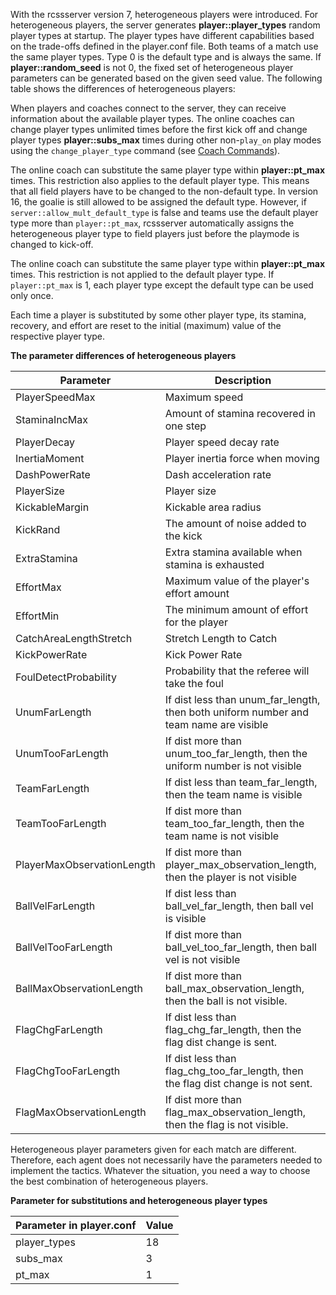 With the rcssserver version 7, heterogeneous players were introduced. For heterogeneous players, the server generates **player::player_types** random player types at startup. The player types have different capabilities based on the trade-offs defined in the player.conf file. Both teams of a match use the same player types. Type 0 is the default type and is always the same. If **player::random_seed** is not 0, the fixed set of heterogeneous player parameters can be generated based on the given seed value. The following table shows the differences of heterogeneous players:

When players and coaches connect to the server, they can receive information about the available player types. The online coaches can change player types unlimited times before the first kick off and change player types **player::subs_max** times during other non-`play_on` play modes using the `change_player_type` command (see [Coach Commands](sec-coachcommand.md)).

The online coach can substitute the same player type within **player::pt_max** times. This restriction also applies to the default player type. This means that all field players have to be changed to the non-default type. In version 16, the goalie is still allowed to be assigned the default type. However, if `server::allow_mult_default_type` is false and teams use the default player type more than `player::pt_max`, rcssserver automatically assigns the heterogeneous player type to field players just before the playmode is changed to kick-off.

The online coach can substitute the same player type within **player::pt_max** times. This restriction is not applied to the default player type. If `player::pt_max` is 1, each player type except the default type can be used only once.

Each time a player is substituted by some other player type, its stamina, recovery, and effort are reset to the initial (maximum) value of the respective player type.

**The parameter differences of heterogeneous players**

| Parameter                    | Description                                                                                   |
|------------------------------|-----------------------------------------------------------------------------------------------|
| PlayerSpeedMax               | Maximum speed                                                                                 |
| StaminaIncMax                | Amount of stamina recovered in one step                                                       |
| PlayerDecay                  | Player speed decay rate                                                                       |
| InertiaMoment                | Player inertia force when moving                                                              |
| DashPowerRate                | Dash acceleration rate                                                                        |
| PlayerSize                   | Player size                                                                                   |
| KickableMargin               | Kickable area radius                                                                          |
| KickRand                     | The amount of noise added to the kick                                                         |
| ExtraStamina                 | Extra stamina available when stamina is exhausted                                             |
| EffortMax                    | Maximum value of the player's effort amount                                                   |
| EffortMin                    | The minimum amount of effort for the player                                                   |
| CatchAreaLengthStretch       | Stretch Length to Catch                                                                       |
| KickPowerRate                | Kick Power Rate                                                                               |
| FoulDetectProbability        | Probability that the referee will take the foul                                               |
| UnumFarLength                | If dist less than unum_far_length, then both uniform number and team name are visible         |
| UnumTooFarLength             | If dist more than unum_too_far_length, then the uniform number is not visible                 |
| TeamFarLength                | If dist less than team_far_length, then the team name is visible                              |
| TeamTooFarLength             | If dist more than team_too_far_length, then the team name is not visible                      |
| PlayerMaxObservationLength   | If dist more than player_max_observation_length, then the player is not visible              |
| BallVelFarLength             | If dist less than ball_vel_far_length, then ball vel is visible                               |
| BallVelTooFarLength          | If dist more than ball_vel_too_far_length, then ball vel is not visible                       |
| BallMaxObservationLength     | If dist more than ball_max_observation_length, then the ball is not visible.                  |
| FlagChgFarLength             | If dist less than flag_chg_far_length, then the flag dist change is sent.                     |
| FlagChgTooFarLength          | If dist less than flag_chg_too_far_length, then the flag dist change is not sent.             |
| FlagMaxObservationLength     | If dist more than flag_max_observation_length, then the flag is not visible.                  |

Heterogeneous player parameters given for each match are different. Therefore, each agent does not necessarily have the parameters needed to implement the tactics. Whatever the situation, you need a way to choose the best combination of heterogeneous players.

**Parameter for substitutions and heterogeneous player types**

| Parameter in player.conf | Value |
|--------------------------|-------|
| player_types             | 18    |
| subs_max                 | 3     |
| pt_max                   | 1     |